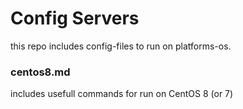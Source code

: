 # Config Servers

this repo includes config-files to run on platforms-os.

### centos8.md 

includes usefull commands for run on CentOS 8 (or 7)
